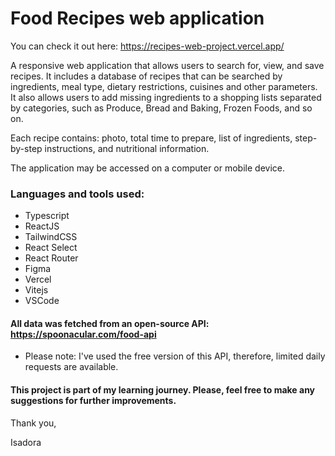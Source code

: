 # Food Recipes web application

You can check it out here: https://recipes-web-project.vercel.app/

A responsive web application that allows users to search for, view, and save recipes. It includes a database of recipes that can be searched by ingredients, meal type, dietary restrictions, cuisines and other parameters. 
It also allows users to add missing ingredients to a shopping lists separated by categories, such as Produce, Bread and Baking, Frozen Foods, and so on. 

Each recipe contains: photo, total time to prepare, list of ingredients, step-by-step instructions, and nutritional information. 

The application may be accessed on a computer or mobile device.
 
### Languages and tools used:
- Typescript
- ReactJS
- TailwindCSS
- React Select
- React Router
- Figma
- Vercel
- Vitejs
- VSCode

#### All data was fetched from an open-source API: https://spoonacular.com/food-api

* Please note: I've used the free version of this API, therefore, limited daily requests are available. 


#### This project is part of my learning journey. Please, feel free to make any suggestions for further improvements.

Thank you, 

Isadora
